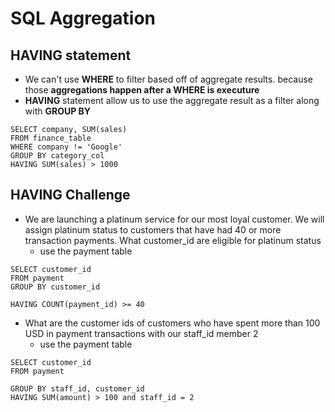 # SQL Aggregation

## HAVING statement
- We can't use **WHERE** to filter based off of aggregate results. because those **aggregations happen after a WHERE is executure**
- **HAVING** statement allow us to use the aggregate result as a filter along with **GROUP BY**

```
SELECT company, SUM(sales)
FROM finance_table
WHERE company != 'Google'
GROUP BY category_col
HAVING SUM(sales) > 1000
```

## HAVING Challenge
- We are launching a platinum service for our most loyal customer. We will assign platinum status to customers that have had 40 or more transaction payments. What customer_id are eligible for platinum status
    - use the payment table
```
SELECT customer_id
FROM payment
GROUP BY customer_id

HAVING COUNT(payment_id) >= 40
```
- What are the customer ids of customers who have spent more than 100 USD in payment transactions with our staff_id member 2
    - use the payment table
```
SELECT customer_id
FROM payment

GROUP BY staff_id, customer_id
HAVING SUM(amount) > 100 and staff_id = 2

```